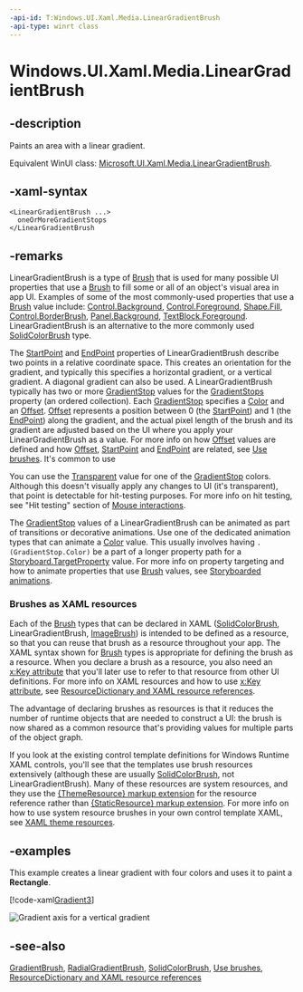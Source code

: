 ```yaml
---
-api-id: T:Windows.UI.Xaml.Media.LinearGradientBrush
-api-type: winrt class
---
```


<!-- Class syntax.
public class LinearGradientBrush : Windows.UI.Xaml.Media.GradientBrush, Windows.UI.Xaml.Media.ILinearGradientBrush
-->

# Windows.UI.Xaml.Media.LinearGradientBrush

## -description
Paints an area with a linear gradient.

Equivalent WinUI class: [Microsoft.UI.Xaml.Media.LinearGradientBrush](/windows/winui/api/microsoft.ui.xaml.media.lineargradientbrush).

## -xaml-syntax
```xaml
<LinearGradientBrush ...>
  oneOrMoreGradientStops
</LinearGradientBrush
```


## -remarks
LinearGradientBrush is a type of [Brush](brush.md) that is used for many possible UI properties that use a [Brush](brush.md) to fill some or all of an object's visual area in app UI. Examples of some of the most commonly-used properties that use a [Brush](brush.md) value include: [Control.Background](../windows.ui.xaml.controls/control_background.md), [Control.Foreground](../windows.ui.xaml.controls/control_foreground.md), [Shape.Fill](../windows.ui.xaml.shapes/shape_fill.md), [Control.BorderBrush](../windows.ui.xaml.controls/control_borderbrush.md), [Panel.Background](../windows.ui.xaml.controls/panel_background.md), [TextBlock.Foreground](../windows.ui.xaml.controls/textblock_foreground.md). LinearGradientBrush is an alternative to the more commonly used [SolidColorBrush](solidcolorbrush.md) type.

The [StartPoint](lineargradientbrush_startpoint.md) and [EndPoint](lineargradientbrush_endpoint.md) properties of LinearGradientBrush describe two points in a relative coordinate space. This creates an orientation for the gradient, and typically this specifies a horizontal gradient, or a vertical gradient. A diagonal gradient can also be used. A LinearGradientBrush typically has two or more [GradientStop](gradientstop.md) values for the [GradientStops](gradientbrush_gradientstops.md) property (an ordered collection). Each [GradientStop](gradientstop.md) specifies a [Color](gradientstop_color.md) and an [Offset](gradientstop_offset.md). [Offset](gradientstop_offset.md) represents a position between 0 (the [StartPoint](lineargradientbrush_startpoint.md)) and 1 (the [EndPoint](lineargradientbrush_endpoint.md)) along the gradient, and the actual pixel length of the brush and its gradient are adjusted based on the UI where you apply your LinearGradientBrush as a value. For more info on how [Offset](gradientstop_offset.md) values are defined and how [Offset](gradientstop_offset.md), [StartPoint](lineargradientbrush_startpoint.md) and [EndPoint](lineargradientbrush_endpoint.md) are related, see [Use brushes](/windows/uwp/graphics/using-brushes). It's common to use

You can use the [Transparent](../windows.ui/colors_transparent.md) value for one of the [GradientStop](gradientstop.md) colors. Although this doesn't visually apply any changes to UI (it's transparent), that point is detectable for hit-testing purposes. For more info on hit testing, see "Hit testing" section of [Mouse interactions](/windows/uwp/input-and-devices/mouse-interactions).

The [GradientStop](gradientstop.md) values of a LinearGradientBrush can be animated as part of transitions or decorative animations. Use one of the dedicated animation types that can animate a [Color](../windows.ui/color.md) value. This usually involves having `.(GradientStop.Color)` be a part of a longer property path for a [Storyboard.TargetProperty](/uwp/api/windows.ui.xaml.media.animation.storyboard.targetproperty) value. For more info on property targeting and how to animate properties that use [Brush](brush.md) values, see [Storyboarded animations](/windows/uwp/graphics/storyboarded-animations).

### Brushes as XAML resources

Each of the [Brush](brush.md) types that can be declared in XAML ([SolidColorBrush](solidcolorbrush.md), LinearGradientBrush, [ImageBrush](imagebrush.md)) is intended to be defined as a resource, so that you can reuse that brush as a resource throughout your app. The XAML syntax shown for [Brush](brush.md) types is appropriate for defining the brush as a resource. When you declare a brush as a resource, you also need an [x:Key attribute](/windows/uwp/xaml-platform/x-key-attribute) that you'll later use to refer to that resource from other UI definitions. For more info on XAML resources and how to use [x:Key attribute](/windows/uwp/xaml-platform/x-key-attribute), see [ResourceDictionary and XAML resource references](/windows/uwp/controls-and-patterns/resourcedictionary-and-xaml-resource-references).

The advantage of declaring brushes as resources is that it reduces the number of runtime objects that are needed to construct a UI: the brush is now shared as a common resource that's providing values for multiple parts of the object graph.

If you look at the existing control template definitions for Windows Runtime XAML controls, you'll see that the templates use brush resources extensively (although these are usually [SolidColorBrush](solidcolorbrush.md), not LinearGradientBrush). Many of these resources are system resources, and they use the [{ThemeResource} markup extension](/windows/uwp/xaml-platform/themeresource-markup-extension) for the resource reference rather than [{StaticResource} markup extension](/windows/uwp/xaml-platform/staticresource-markup-extension). For more info on how to use system resource brushes in your own control template XAML, see [XAML theme resources](/windows/uwp/controls-and-patterns/xaml-theme-resources).

## -examples
This example creates a linear gradient with four colors and uses it to paint a **Rectangle**.



[!code-xaml[Gradient3](../windows.ui.xaml.media/code/Gradients/csharp/Page2.xaml#SnippetGradient3)]

<img alt="Gradient axis for a vertical gradient" src="Images/graphicsmm_verticalgradient.png" />

## -see-also
[GradientBrush](gradientbrush.md), [RadialGradientBrush](/uwp/api/microsoft.ui.xaml.media.radialgradientbrush), [SolidColorBrush](solidcolorbrush.md), [Use brushes](/windows/uwp/graphics/using-brushes), [ResourceDictionary and XAML resource references](/windows/uwp/controls-and-patterns/resourcedictionary-and-xaml-resource-references)
